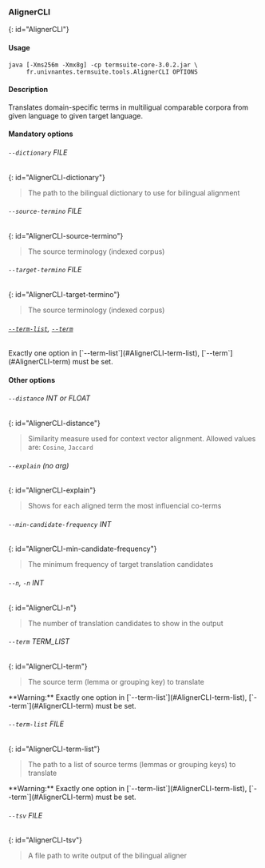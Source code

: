 


### AlignerCLI
{: id="AlignerCLI"}

#### Usage

```
java [-Xms256m -Xmx8g] -cp termsuite-core-3.0.2.jar \
	 fr.univnantes.termsuite.tools.AlignerCLI OPTIONS
```

#### Description

Translates domain-specific terms in multiligual comparable corpora from given language to given target language.

#### Mandatory options

###### `--dictionary` FILE
{: id="AlignerCLI-dictionary"}


 > The path to the bilingual dictionary to use for bilingual alignment

###### `--source-termino` FILE
{: id="AlignerCLI-source-termino"}


 > The source terminology (indexed corpus)

###### `--target-termino` FILE
{: id="AlignerCLI-target-termino"}


 > The source terminology (indexed corpus)



###### [`--term-list`](#AlignerCLI-term-list), [`--term`](#AlignerCLI-term)


<div class="alert alert-warning" role="alert">
Exactly one option in [`--term-list`](#AlignerCLI-term-list), [`--term`](#AlignerCLI-term) must be set.
</div>



#### Other options

###### `--distance` INT or FLOAT
{: id="AlignerCLI-distance"}


 > Similarity measure used for context vector alignment. Allowed values are: `Cosine`, `Jaccard`

###### `--explain` *(no arg)*
{: id="AlignerCLI-explain"}


 > Shows for each aligned term the most influencial co-terms

###### `--min-candidate-frequency` INT
{: id="AlignerCLI-min-candidate-frequency"}


 > The minimum frequency of target translation candidates

###### `--n`, `-n` INT
{: id="AlignerCLI-n"}


 > The number of translation candidates to show in the output

###### `--term` TERM_LIST
{: id="AlignerCLI-term"}


 > The source term (lemma or grouping key) to translate


<div class="alert alert-warning" role="alert">
**Warning:** Exactly one option in [`--term-list`](#AlignerCLI-term-list), [`--term`](#AlignerCLI-term) must be set.
</div>

###### `--term-list` FILE
{: id="AlignerCLI-term-list"}


 > The path to a list of source terms (lemmas or grouping keys) to translate


<div class="alert alert-warning" role="alert">
**Warning:** Exactly one option in [`--term-list`](#AlignerCLI-term-list), [`--term`](#AlignerCLI-term) must be set.
</div>

###### `--tsv` FILE
{: id="AlignerCLI-tsv"}


 > A file path to write output of the bilingual aligner
